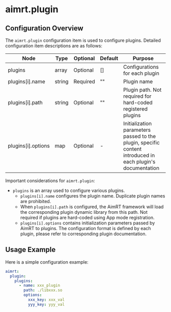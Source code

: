 

# aimrt.plugin

## Configuration Overview

The `aimrt.plugin` configuration item is used to configure plugins. Detailed configuration item descriptions are as follows:

| Node                   | Type          | Optional | Default | Purpose |
| ----                   | ----          | ----     | ----    | ----    |
| plugins                | array         | Optional | []      | Configurations for each plugin |
| plugins[i].name        | string        | Required | ""      | Plugin name |
| plugins[i].path         | string        | Optional | ""      | Plugin path. Not required for hard-coded registered plugins |
| plugins[i].options     | map           | Optional | -       | Initialization parameters passed to the plugin, specific content introduced in each plugin's documentation |
Important considerations for `aimrt.plugin`:
- `plugins` is an array used to configure various plugins.
  - `plugins[i].name` configures the plugin name. Duplicate plugin names are prohibited.
  - When `plugins[i].path` is configured, the AimRT framework will load the corresponding plugin dynamic library from this path. Not required if plugins are hard-coded using App mode registration.
  - `plugins[i].options` contains initialization parameters passed by AimRT to plugins. The configuration format is defined by each plugin, please refer to corresponding plugin documentation.

## Usage Example

Here is a simple configuration example:
```yaml
aimrt:
  plugin:
    plugins:
      - name: xxx_plugin
        path: ./libxxx.so
        options:
          xxx_key: xxx_val
          yyy_key: yyy_val
```